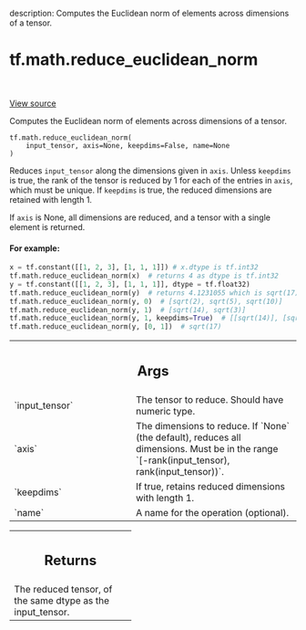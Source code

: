 description: Computes the Euclidean norm of elements across dimensions of a tensor.

<div itemscope itemtype="http://developers.google.com/ReferenceObject">
<meta itemprop="name" content="tf.math.reduce_euclidean_norm" />
<meta itemprop="path" content="Stable" />
</div>

# tf.math.reduce_euclidean_norm

<!-- Insert buttons and diff -->

<table class="tfo-notebook-buttons tfo-api nocontent" align="left">

</table>

<a target="_blank" class="external" href="/code/stable/tensorflow/python/ops/math_ops.py">View source</a>



Computes the Euclidean norm of elements across dimensions of a tensor.


<pre class="devsite-click-to-copy prettyprint lang-py tfo-signature-link">
<code>tf.math.reduce_euclidean_norm(
    input_tensor, axis=None, keepdims=False, name=None
)
</code></pre>



<!-- Placeholder for "Used in" -->

Reduces `input_tensor` along the dimensions given in `axis`.
Unless `keepdims` is true, the rank of the tensor is reduced by 1 for each
of the entries in `axis`, which must be unique. If `keepdims` is true, the
reduced dimensions are retained with length 1.

If `axis` is None, all dimensions are reduced, and a
tensor with a single element is returned.

#### For example:



```python
x = tf.constant([[1, 2, 3], [1, 1, 1]]) # x.dtype is tf.int32
tf.math.reduce_euclidean_norm(x)  # returns 4 as dtype is tf.int32
y = tf.constant([[1, 2, 3], [1, 1, 1]], dtype = tf.float32)
tf.math.reduce_euclidean_norm(y)  # returns 4.1231055 which is sqrt(17)
tf.math.reduce_euclidean_norm(y, 0)  # [sqrt(2), sqrt(5), sqrt(10)]
tf.math.reduce_euclidean_norm(y, 1)  # [sqrt(14), sqrt(3)]
tf.math.reduce_euclidean_norm(y, 1, keepdims=True)  # [[sqrt(14)], [sqrt(3)]]
tf.math.reduce_euclidean_norm(y, [0, 1])  # sqrt(17)
```

<!-- Tabular view -->
 <table class="responsive fixed orange">
<colgroup><col width="214px"><col></colgroup>
<tr><th colspan="2"><h2 class="add-link">Args</h2></th></tr>

<tr>
<td>
`input_tensor`<a id="input_tensor"></a>
</td>
<td>
The tensor to reduce. Should have numeric type.
</td>
</tr><tr>
<td>
`axis`<a id="axis"></a>
</td>
<td>
The dimensions to reduce. If `None` (the default), reduces all
dimensions. Must be in the range `[-rank(input_tensor),
rank(input_tensor))`.
</td>
</tr><tr>
<td>
`keepdims`<a id="keepdims"></a>
</td>
<td>
If true, retains reduced dimensions with length 1.
</td>
</tr><tr>
<td>
`name`<a id="name"></a>
</td>
<td>
A name for the operation (optional).
</td>
</tr>
</table>



<!-- Tabular view -->
 <table class="responsive fixed orange">
<colgroup><col width="214px"><col></colgroup>
<tr><th colspan="2"><h2 class="add-link">Returns</h2></th></tr>
<tr class="alt">
<td colspan="2">
The reduced tensor, of the same dtype as the input_tensor.
</td>
</tr>

</table>

